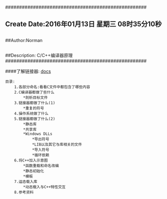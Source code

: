###################################################
## Create Date:2016年01月13日 星期三 08时35分10秒
##
##Author:Norman
##
##Description: C/C++编译器原理
###################################################

####了解链接器:
[docs](./docs)

    目录:
        1.各部分命名:看看C文件中都包含了哪些内容
        2.C编译器都做了些什么
            *剖析目标文件
        3.链接器都做了什么(1)
            *重复的符号
        4.操作系统做了什么
        5.链接器都做了什么(2)
            *静态库
            *共享库
            *Windows DLLs
                *导出符号
                *LIB以及其它与库相关的文件
                *导入符号
                *循环依赖
        6.将C++加入示意图
            *函数重载和命名改编
            *静态初始化
            *模板
        7.运态载入库
            *动态载入与C++特性交互
        8.参考资料
